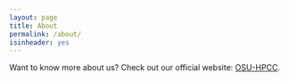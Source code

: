 ```yaml
---
layout: page
title: About
permalink: /about/
isinheader: yes
---
```


Want to know more about us? Check out our official website: [OSU-HPCC](https://hpcc.okstate.edu/content/about-osu-hpcc).


